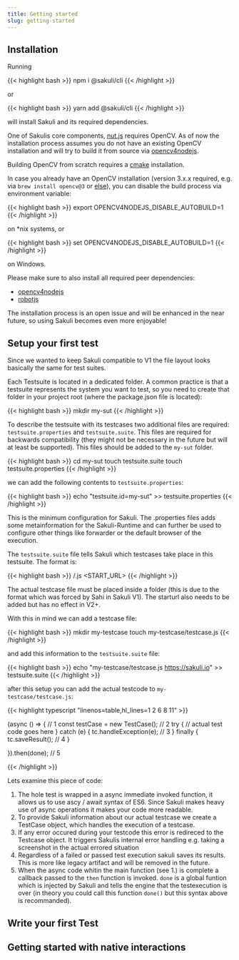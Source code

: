 ```yaml
---
title: Getting started
slug: getting-started
---
```


## Installation

Running

{{< highlight bash >}}
npm i @sakuli/cli
{{< /highlight >}}

or

{{< highlight bash >}}
yarn add @sakuli/cli
{{< /highlight >}}

will install Sakuli and its required dependencies.


One of Sakulis core components, [nut.js](https://github.com/nut-tree/nut-js) requires OpenCV.
As of now the installation process assumes you do not have an existing OpenCV installation and will try to build it from source via [opencv4nodejs](https://github.com/justadudewhohacks/opencv4nodejs).

Building OpenCV from scratch requires a [cmake](https://cmake.org/) installation.

In case you already have an OpenCV installation (version 3.x.x required, e.g. via `brew install opencv@3` or [else](https://docs.opencv.org/3.4/df/d65/tutorial_table_of_content_introduction.html)), you can disable the build process via environment variable:

{{< highlight bash >}}
export OPENCV4NODEJS_DISABLE_AUTOBUILD=1
{{< /highlight >}}

on *nix systems, or 

{{< highlight bash >}}
set OPENCV4NODEJS_DISABLE_AUTOBUILD=1
{{< /highlight >}}

on Windows.

Please make sure to also install all required peer dependencies:

- [opencv4nodejs](https://github.com/justadudewhohacks/opencv4nodejs#how-to-install)
- [robotjs](http://robotjs.io/docs/building)

The installation process is an open issue and will be enhanced in the near future, so using Sakuli becomes even more enjoyable!

## Setup your first test

Since we wanted to keep Sakuli compatible to V1 the file layout looks basically the same for test suites.

Each Testsuite is located in a dedicated folder. A common practice is that a testsuite represents the system you want to test, so you need to create that folder in your project root (where the package.json file is located):

{{< highlight bash >}}
mkdir my-sut
{{< /highlight >}}

To describe the testsuite with its testcases two additional files are required: `testsuite.properties` and `testsuite.suite`. This files are required for backwards compatibility (they might not be necessary in the future but will at least be supported). This files should be added to the `my-sut` folder.

{{< highlight bash >}}
cd my-sut
touch testsuite.suite
touch testsuite.properties
{{< /highlight >}}

we can add the following contents to `testsuite.properties`:

{{< highlight bash >}}
echo "testsuite.id=my-sut" >> testsuite.properties
{{< /highlight >}}

This is the minimum configuration for Sakuli. The .properties files adds some metainformation for the Sakuli-Runtime and can further be used to configure other things like forwarder or the default browser of the execution.

The `testsuite.suite` file tells Sakuli which testcases take place in this testsuite. The format is:

{{< highlight bash >}}
<FOLDER-NAME>/<FILE-NAME>.js <START_URL>
{{< /highlight >}}

The actual testcase file must be placed inside a folder (this is due to the format which was forced by Sahi in Sakuli V1). The starturl also needs to be added but has no effect in V2+.

With this in mind we can add a testcase file:

{{< highlight bash >}}
mkdir my-testcase
touch my-testcase/testcase.js
{{< /highlight >}}

and add this information to the `testsuite.suite` file:

{{< highlight bash >}}
echo "my-testcase/testcase.js https://sakuli.io" >> testsuite.suite
{{< /highlight >}}

after this setup you can add the actual testcode to `my-testcase/testcase.js`:

{{< highlight typescript "linenos=table,hl_lines=1 2 6 8 11" >}}

(async () => {  // 1
    const testCase = new TestCase(); // 2
    try {
        // actual test code goes here
    } catch (e) {
        tc.handleException(e); // 3
    } finally {
        tc.saveResult(); // 4
    }

}).then(done); // 5

{{< /highlight >}}

Lets examine this piece of code:

1. The hole test is wrapped in a async immediate invoked function, it allows us to use ascy / await syntax of ES6. Since Sakuli makes heavy use of async operations it makes your code more readable.
2. To provide Sakuli information about our actual testcase we create a TestCase object, which handles the execution of a testcase.
3. If any error occured during your testcode this error is redireced to the Testcase object. It triggers Sakulis internal error handling e.g. taking a screenshot in the actual errored situation
4. Regardless of a failed or passed test execution sakuli saves its results. This is more like legacy artifact and will be removed in the future.
5. When the async code whitin the main function (see 1.) is complete a callback passed to the `then` function is invoked. `done` is a global funtion which is injected by Sakuli and tells the engine that the testexecution is over (in theory you could call this function `done()` but this syntax above is recommanded).

## Write your first Test



## Getting started with native interactions